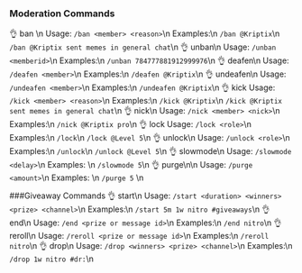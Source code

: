 
### Moderation Commands


👌 ban \n
Usage: `/ban <member> <reason>`\n
Examples:\n
`/ban @Kriptix`\n
`/ban @Kriptix sent memes in general chat`\n
👌 unban\n
Usage: `/unban <memberid>`\n
Examples:\n
`/unban 784777881912999976`\n
👌 deafen\n
Usage: `/deafen <member>`\n
Examples:\n
`/deafen @Kriptix`\n
👌 undeafen\n
Usage: `/undeafen <member>`\n
Examples:\n
`/undeafen @Kriptix`\n
👌 kick
Usage: `/kick <member> <reason>`\n
Examples:\n
`/kick @Kriptix`\n
`/kick @Kriptix sent memes in general chat`\n
👌 nick\n
Usage: `/nick <member> <nick>`\n
Examples:\n
`/nick @Kriptix pro`\n
👌 lock
Usage: `/lock <role>`\n
Examples:\n
`/lock`\n
`/lock @Level 5`\n
👌 unlock\n
Usage: `/unlock <role>`\n
Examples:\n
`/unlock`\n
`/unlock @Level 5`\n
👌 slowmode\n
Usage: `/slowmode <delay>`\n
Examples: \n
`/slowmode 5`\n
👌 purge\n\n
Usage: `/purge <amount>`\n
Examples: \n
`/purge 5` \n


###Giveaway Commands
👌 start\n
Usage: `/start <duration> <winners> <prize> <channel>`\n
Examples:\n
`/start 5m 1w nitro #giveaways`\n
👌 end\n
Usage: `/end <prize or message id>`\n
Examples:\n
`/end nitro`\n
👌 reroll\n
Usage: `/reroll <prize or message id>`\n
Examples:\n
`/reroll nitro`\n
👌 drop\n
Usage: `/drop <winners> <prize> <channel>`\n
Examples:\n
`/drop 1w nitro #dr:`\n

